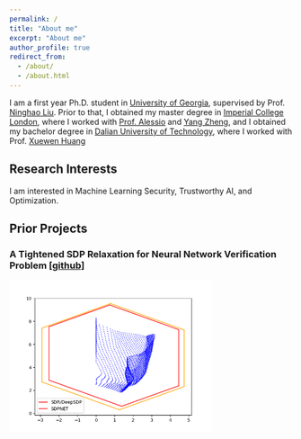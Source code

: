 ```yaml
---
permalink: /
title: "About me"
excerpt: "About me"
author_profile: true
redirect_from: 
  - /about/
  - /about.html
---
```

I am a first year Ph.D. student in [University of Georgia](https://www.uga.edu/), supervised by Prof. [Ninghao Liu](https://cobweb.cs.uga.edu/~ninghaoliu/). Prior to that, I obtained my master degree in [Imperial College London](https://www.imperial.ac.uk/), where I worked with [Prof. Alessio](https://www.imperial.ac.uk/people/a.lomuscio) and [Yang Zheng](https://zhengy09.github.io), and I obtained my bachelor degree in [Dalian University of Technology](http://en.dlut.edu.cn/), where I worked with Prof. [Xuewen Huang](http://faculty.dlut.edu.cn/2006011040/zh_CN/index.htm)


## Research Interests
I am interested in Machine Learning Security, Trustworthy AI, and Optimization.


## Prior Projects
### A Tightened SDP Relaxation for Neural Network Verification Problem [[github]](https://github.com/soc-ucsd/verification)
<img src="/images/nn2d.png" alt="Verfication"  width="360" height="270"/>
